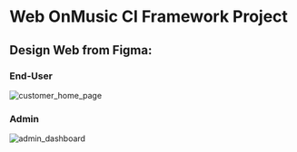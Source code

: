 ﻿# Web OnMusic CI Framework Project
 
 ## Design Web from Figma:
 ### End-User
 ![customer_home_page](https://user-images.githubusercontent.com/55066990/199938207-9b9571da-7fa2-4265-b459-e0769b8bb6a6.png)

### Admin
![admin_dashboard](https://user-images.githubusercontent.com/55066990/199938277-2051bc16-bbc5-4ec0-a4df-627d7a8fcc4d.png)

 
